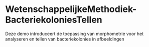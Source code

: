 # WetenschappelijkeMethodiek-BacteriekoloniesTellen
Deze demo introduceert de toepassing van morphometrie voor het analyseren en tellen van bacteriekolonies in afbeeldingen
